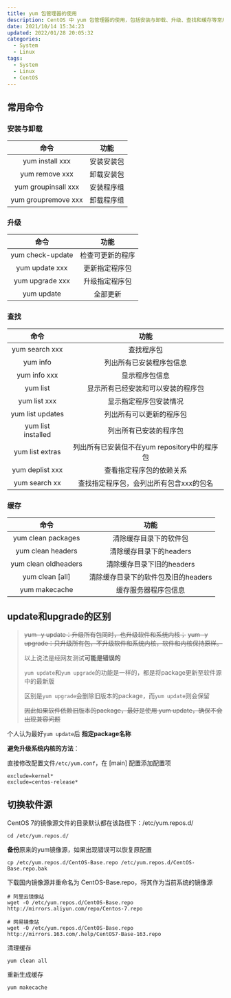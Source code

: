 ```yaml
---
title: yum 包管理器的使用
description: CentOS 中 yum 包管理器的使用，包括安装与卸载、升级、查找和缓存等常用命令，另外讲解了 update 和 upgrade 的区别，以及更换镜像源。
date: 2021/10/14 15:34:23
updated: 2022/01/28 20:05:32
categories:
  - System
  - Linux
tags:
  - System
  - Linux
  - CentOS
---
```


## 常用命令

### 安装与卸载

|        命令         |    功能    |
| :-----------------: | :--------: |
|   yum install xxx   | 安装安装包 |
|   yum remove xxx    | 卸载安装包 |
| yum groupinsall xxx | 安装程序组 |
| yum groupremove xxx | 卸载程序组 |

### 升级

|       命令       |       功能       |
| :--------------: | :--------------: |
| yum check-update | 检查可更新的程序 |
|  yum update xxx  |  更新指定程序包  |
| yum upgrade xxx  |  升级指定程序包  |
|    yum update    |     全部更新     |

### 查找

|        命令        |                     功能                     |
| :----------------: | :------------------------------------------: |
|   yum search xxx   |                  查找程序包                  |
|      yum info      |           列出所有已安装程序包信息           |
|    yum info xxx    |                显示程序包信息                |
|      yum list      |      显示所有已经安装和可以安装的程序包      |
|    yum list xxx    |            显示指定程序包安装情况            |
|  yum list updates  |           列出所有可以更新的程序包           |
| yum list installed |            列出所有已安装的程序包            |
|  yum list extras   | 列出所有已安装但不在yum repository中的程序包 |
|  yum deplist xxx   |           查看指定程序包的依赖关系           |
|   yum search xx    |   查找指定程序包，会列出所有包含xxx的包名    |

### 缓存

|         命令         |                功能                 |
| :------------------: | :---------------------------------: |
|  yum clean packages  |       清除缓存目录下的软件包        |
|  yum clean headers   |       清除缓存目录下的headers       |
| yum clean oldheaders |      清除缓存目录下旧的headers      |
|   yum clean [all]    | 清除缓存目录下的软件包及旧的headers |
|    yum makecache     |        缓存服务器程序包信息         |

## update和upgrade的区别

>   ~~yum -y update：升级所有包同时，也升级软件和系统内核；~~
>   ~~yum -y upgrade：只升级所有包，不升级软件和系统内核，软件和内核保持原样。~~
>
>   以上说法是经网友测试**可能是错误的**
>
>
>
>   `yum update`和`yum upgrade`的功能是一样的，都是将package更新至软件源中的最新版
>
>   区别是`yum upgrade`会删除旧版本的package，而`yum update`则会保留
>
>   ~~因此如果软件依赖旧版本的package，最好是使用 yum update，确保不会出现兼容问题~~

个人认为最好`yum update`后 **指定package名称**

**避免升级系统内核的方法**：

直接修改配置文件`/etc/yum.conf`，在 [main] 配置添加配置项

```shell
exclude=kernel*
exclude=centos-release*
```

## 切换软件源

CentOS 7的镜像源文件的目录默认都在该路径下：/etc/yum.repos.d/

```shell
cd /etc/yum.repos.d/
```

**备份**原来的yum镜像源，如果出现错误可以恢复原配置

```shell
cp /etc/yum.repos.d/CentOS-Base.repo /etc/yum.repos.d/CentOS-Base.repo.bak
```

下载国内镜像源并重命名为 CentOS-Base.repo，将其作为当前系统的镜像源

```shell
# 阿里云镜像站
wget -O /etc/yum.repos.d/CentOS-Base.repo http://mirrors.aliyun.com/repo/Centos-7.repo

# 网易镜像站
wget -O /etc/yum.repos.d/CentOS-Base.repo http://mirrors.163.com/.help/CentOS7-Base-163.repo
```

清理缓存

```shell
yum clean all
```

重新生成缓存

```shell
yum makecache
```
